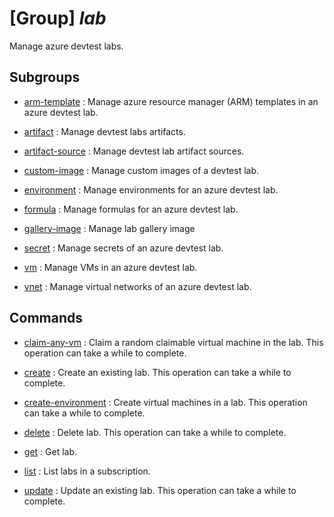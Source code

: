 # [Group] _lab_

Manage azure devtest labs.

## Subgroups

- [arm-template](/Commands/lab/arm-template/readme.md)
: Manage azure resource manager (ARM) templates in an azure devtest lab.

- [artifact](/Commands/lab/artifact/readme.md)
: Manage devtest labs artifacts.

- [artifact-source](/Commands/lab/artifact-source/readme.md)
: Manage devtest lab artifact sources.

- [custom-image](/Commands/lab/custom-image/readme.md)
: Manage custom images of a devtest lab.

- [environment](/Commands/lab/environment/readme.md)
: Manage environments for an azure devtest lab.

- [formula](/Commands/lab/formula/readme.md)
: Manage formulas for an azure devtest lab.

- [gallery-image](/Commands/lab/gallery-image/readme.md)
: Manage lab gallery image

- [secret](/Commands/lab/secret/readme.md)
: Manage secrets of an azure devtest lab.

- [vm](/Commands/lab/vm/readme.md)
: Manage VMs in an azure devtest lab.

- [vnet](/Commands/lab/vnet/readme.md)
: Manage virtual networks of an azure devtest lab.

## Commands

- [claim-any-vm](/Commands/lab/_claim-any-vm.md)
: Claim a random claimable virtual machine in the lab. This operation can take a while to complete.

- [create](/Commands/lab/_create.md)
: Create an existing lab. This operation can take a while to complete.

- [create-environment](/Commands/lab/_create-environment.md)
: Create virtual machines in a lab. This operation can take a while to complete.

- [delete](/Commands/lab/_delete.md)
: Delete lab. This operation can take a while to complete.

- [get](/Commands/lab/_get.md)
: Get lab.

- [list](/Commands/lab/_list.md)
: List labs in a subscription.

- [update](/Commands/lab/_update.md)
: Update an existing lab. This operation can take a while to complete.
